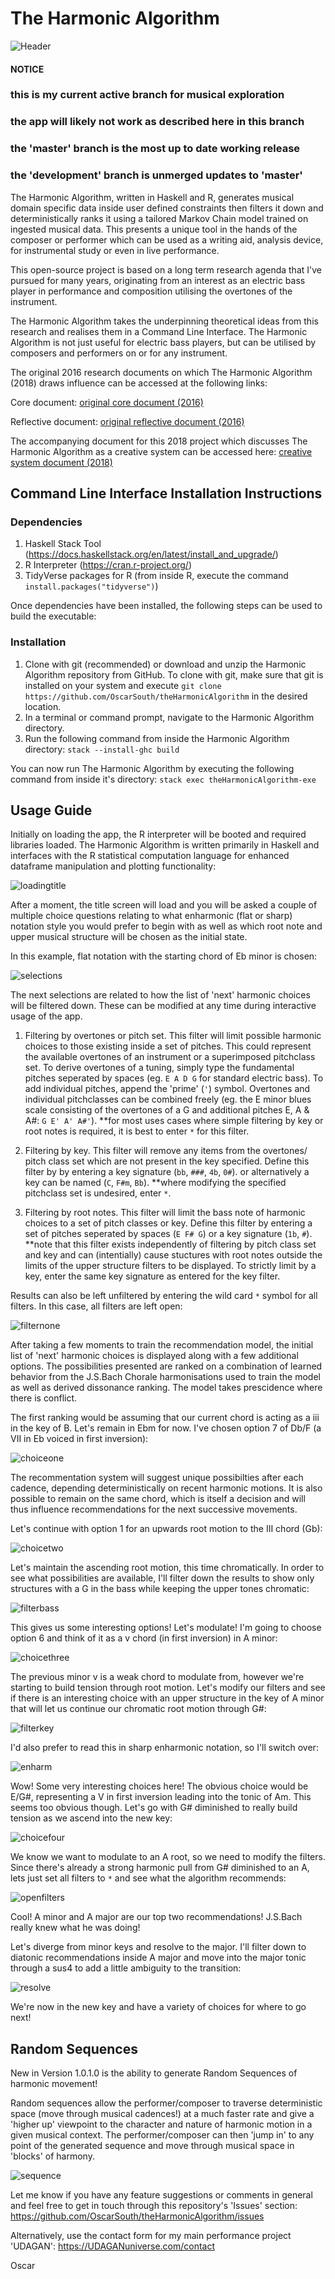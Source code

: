 # The Harmonic Algorithm

![Header](img/header.png)

#### NOTICE
### this is my current active branch for musical exploration
### the app will likely not work as described here in this branch
### the 'master' branch is the most up to date working release
### the 'development' branch is unmerged updates to 'master'

The Harmonic Algorithm, written in Haskell and R, generates musical domain 
specific data inside user defined constraints then filters it down and 
deterministically ranks it using a tailored Markov Chain model trained on 
ingested musical data. This presents a unique tool in the hands of the 
composer or performer which can be used as a writing aid, analysis 
device, for instrumental study or even in live performance. 

This open-source project is based on a long term research agenda that I've
pursued for many years, originating from an interest as an electric bass player
in performance and composition utilising the overtones of the instrument.

The Harmonic Algorithm takes the underpinning theoretical ideas from this 
research and realises them in a Command Line Interface. The Harmonic Algorithm
is not just useful for electric bass players, but can be utilised by 
composers and performers on or for any instrument.

The original 2016 research documents on which The Harmonic Algorithm (2018) draws 
influence can be accessed at the following links:

Core document:
[original core document (2016)](documents/The_Harmonic_Algorithm_2016.pdf)

Reflective document:
[original reflective document (2016)](documents/Harmonic_Algorithm_Reflections_2016.pdf)

The accompanying document for this 2018 project which discusses The Harmonic Algorithm
as a creative system can be accessed here:
[creative system document (2018)](documents/Data_Science_In_The_Creative_Process_2018.pdf)

## Command Line Interface Installation Instructions
### Dependencies

1. Haskell Stack Tool (https://docs.haskellstack.org/en/latest/install_and_upgrade/)
2. R Interpreter (https://cran.r-project.org/)
3. TidyVerse packages for R (from inside R, execute the command 
`install.packages("tidyverse")`)

Once dependencies have been installed, the following steps can be used to
build the executable:

### Installation
1. Clone with git (recommended) or download and unzip the Harmonic Algorithm 
repository from GitHub. To clone with git, make sure that git is installed on 
your system and execute `git clone https://github.com/OscarSouth/theHarmonicAlgorithm` 
in the desired location.
2. In a terminal or command prompt, navigate to the Harmonic Algorithm directory.
3. Run the following command from inside the Harmonic Algorithm directory:
`stack --install-ghc build`

You can now run The Harmonic Algorithm by executing the following command from
inside it's directory:
`stack exec theHarmonicAlgorithm-exe`

## Usage Guide

Initially on loading the app, the R interpreter will be booted and required
libraries loaded. The Harmonic Algorithm is written primarily in Haskell and
interfaces with the R statistical computation language for enhanced dataframe 
manipulation and plotting functionality:

![loadingtitle](img/loadingtitle.gif)

After a moment, the title screen will load and you will be asked a couple of
multiple choice questions relating to what enharmonic (flat or sharp) notation
style you would prefer to begin with as well as which root note and upper 
musical structure will be chosen as the initial state.

In this example, flat notation with the starting chord of Eb minor is chosen:

![selections](img/selections.gif)

The next selections are related to how the list of 'next' harmonic choices
will be filtered down. These can be modified at any time during interactive
usage of the app.

1. Filtering by overtones or pitch set. This filter will limit possible harmonic
   choices to those existing inside a set of pitches. This could represent the
   available overtones of an instrument or a superimposed pitchclass set.
   To derive overtones of a tuning, simply type the fundamental pitches 
   seperated by spaces (eg. `E A D G` for standard electric bass). To add 
   individual pitches, append the 'prime' (`'`) symbol. Overtones and 
   individual pitchclasses can be combined freely (eg. the E minor blues scale 
   consisting of the overtones of a G and additional pitches E, A & A#: 
   `G E' A' A#'`).
  **for most uses cases where simple filtering by key or root notes is required,
    it is best to enter `*` for this filter.

2. Filtering by key. This filter will remove any items from the overtones/
   pitch class set which are not present in the key specified.
   Define this filter by by entering a key signature (`bb`, `###`, `4b`, `0#`).
   or alternatively a key can be named (`C`, `F#m`, `Bb`).
  **where modifying the specified pitchclass set is undesired, enter `*`. 

3. Filtering by root notes. This filter will limit the bass note of harmonic 
   choices to a set of pitch classes or key. Define this filter by entering a 
   set of pitches seperated by spaces (`E F# G`) or a key signature (`1b`, `#`).
  **note that this filter exists independently of filtering by pitch class set
    and key and can (intentially) cause stuctures with root notes outside the
    limits of the upper structure filters to be displayed. To strictly limit by
    a key, enter the same key signature as entered for the key filter.

Results can also be left unfiltered by entering the wild card `*` symbol for all
filters. In this case, all filters are left open:

![filternone](img/filternone.gif)

After taking a few moments to train the recommendation model, the initial list 
of 'next' harmonic choices is displayed along with a few additional options.
The possibilities presented are ranked on a combination of learned behavior 
from the J.S.Bach Chorale harmonisations used to train the model as well as
derived dissonance ranking. The model takes prescidence where there is conflict.

The first ranking would be assuming that our current chord is acting as a iii
in the key of B. Let's remain in Ebm for now. I've chosen option 7 of Db/F
(a VII in Eb voiced in first inversion):

![choiceone](img/choiceone.gif)

The recommentation system will suggest unique possibilties after each cadence,
depending deterministically on recent harmonic motions. It is also possible to 
remain on the same chord, which is itself a decision and will thus influence
recommendations for the next successive movements.

Let's continue with option 1 for an upwards root motion to the III chord (Gb):

![choicetwo](img/choicetwo.gif)

Let's maintain the ascending root motion, this time chromatically. In order to
see what possibilities are available, I'll filter down the results to show 
only structures with a G in the bass while keeping the upper tones chromatic:

![filterbass](img/filterbass.gif)

This gives us some interesting options! Let's modulate! I'm going to choose
option 6 and think of it as a v chord (in first inversion) in A minor:

![choicethree](img/choicethree.gif)

The previous minor v is a weak chord to modulate from, however we're
starting to build tension through root motion. Let's modify our filters
and see if there is an interesting choice with an upper structure in the key 
of A minor that will let us continue our chromatic root motion through G#:

![filterkey](img/filterkey.gif)

I'd also prefer to read this in sharp enharmonic notation, so I'll switch over:

![enharm](img/enharm.gif)

Wow! Some very interesting choices here! The obvious choice would be E/G#, 
representing a V in first inversion leading into the tonic of Am. This seems 
too obvious though. Let's go with G# diminished to really build tension as we
ascend into the new key:

![choicefour](img/choicefour.gif)

We know we want to modulate to an A root, so we need to modify the filters. 
Since there's already a strong harmonic pull from G# diminished to an A, 
lets just set all filters to `*` and see what the algorithm recommends:

![openfilters](img/openfilters.gif)

Cool! A minor and A major are our top two recommendations! J.S.Bach really
knew what he was doing! 

Let's diverge from minor keys and resolve to the major. I'll filter down to 
diatonic recommendations inside A major and move into the major tonic through a 
sus4 to add a little ambiguity to the transition:

![resolve](img/resolve.gif)

We're now in the new key and have a variety of choices for where to go next!

## Random Sequences

New in Version 1.0.1.0 is the ability to generate Random Sequences of harmonic
movement!

Random sequences allow the performer/composer to traverse deterministic space 
(move through musical cadences!) at a much faster rate and give a 'higher up' 
viewpoint to the character and nature of harmonic motion in a given musical 
context. The performer/composer can then 'jump in' to any point of the
generated sequence and move through musical space in 'blocks' of harmony.

![sequence](img/sequence.gif)

Let me know if you have any feature suggestions or comments in general and
feel free to get in touch through this repository's 'Issues' section:  https://github.com/OscarSouth/theHarmonicAlgorithm/issues

Alternatively, use the contact form for my main performance project 'UDAGAN':
https://UDAGANuniverse.com/contact

Oscar